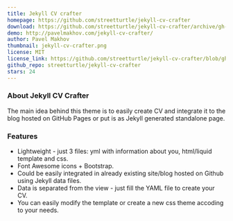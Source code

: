 ```yaml
---
title: Jekyll CV crafter
homepage: https://github.com/streetturtle/jekyll-cv-crafter
download: https://github.com/streetturtle/jekyll-cv-crafter/archive/gh-pages.zip
demo: http://pavelmakhov.com/jekyll-cv-crafter/
author: Pavel Makhov
thumbnail: jekyll-cv-crafter.png
license: MIT
license_link: https://github.com/streetturtle/jekyll-cv-crafter/blob/gh-pages/LICENSE
github_repo: streetturtle/jekyll-cv-crafter
stars: 24
---
```


### About Jekyll CV Crafter

The main idea behind this theme is to easily create CV and integrate it to the blog hosted on GitHub Pages or put is as Jekyll generated standalone page.  

### Features

 - Lightweight - just 3 files: yml with information about you, html/liquid template and css.
 - Font Awesome icons + Bootstrap.
 - Could be easily integrated in already existing site/blog hosted on Github using Jekyll data files.
 - Data is separated from the view - just fill the YAML file to create your CV.
 - You can easily modify the template or create a new css theme accoding to your needs.